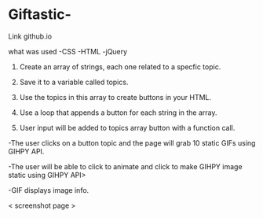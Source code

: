 # Giftastic- 

Link github.io

what was used 
-CSS
-HTML
-jQuery

1. Create an array of strings, each one related to a specfic topic. 

2. Save it to a variable called topics.

3. Use the topics in this array to create buttons in your HTML.

4. Use a loop that appends a button for each string in the array.

5. User input will be added to topics array button with a function call. 

<!-- Functionality -->
-The user clicks on a button topic and the page will grab 10 static GIFs using GIHPY API.

-The user will be able to click to animate and click to make GIHPY image static using GIHPY API> 

-GIF displays image info.


< screenshot page >

